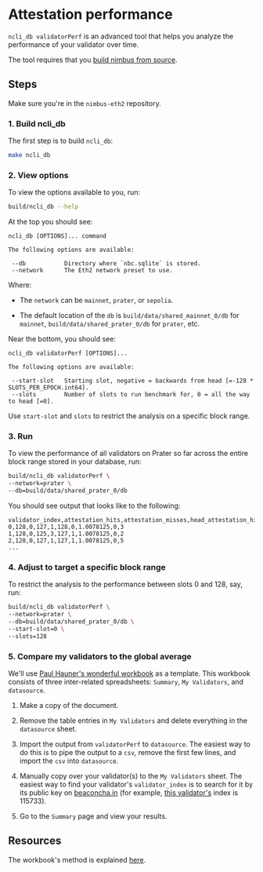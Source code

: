 # Attestation performance

`ncli_db validatorPerf` is an advanced tool that helps you analyze the performance of your validator over time.

The tool requires that you [build nimbus from source](./build.md).

## Steps

Make sure you're in the `nimbus-eth2` repository.

### 1. Build ncli_db

The first step is to build `ncli_db`:
```sh
make ncli_db
```

### 2. View options

To view the options available to you, run:
```sh
build/ncli_db --help
```

At the top you should see:

```
ncli_db [OPTIONS]... command

The following options are available:

 --db           Directory where `nbc.sqlite` is stored.
 --network      The Eth2 network preset to use.
```

Where:

- The `network` can be `mainnet`, `prater`, or `sepolia`.

- The default location of the `db`  is `build/data/shared_mainnet_0/db` for `mainnet`, `build/data/shared_prater_0/db` for `prater`, etc.


Near the bottom, you should see:

```
ncli_db validatorPerf [OPTIONS]...

The following options are available:

 --start-slot   Starting slot, negative = backwards from head [=-128 * SLOTS_PER_EPOCH.int64].
 --slots        Number of slots to run benchmark for, 0 = all the way to head [=0].
```

Use `start-slot` and `slots` to restrict the analysis on a specific block range.

### 3. Run

To view the performance of all validators on Prater so far across the entire block range stored in your database, run:
```sh
build/ncli_db validatorPerf \
--network=prater \
--db=build/data/shared_prater_0/db
```

You should see output that looks like to the following:

```
validator_index,attestation_hits,attestation_misses,head_attestation_hits,head_attestation_misses,target_attestation_hits,target_attestation_misses,delay_avg,first_slot_head_attester_when_first_slot_empty,first_slot_head_attester_when_first_slot_not_empty
0,128,0,127,1,128,0,1.0078125,0,3
1,128,0,125,3,127,1,1.0078125,0,2
2,128,0,127,1,127,1,1.0078125,0,5
...
```

### 4. Adjust to target a specific block range

To restrict the analysis to the performance between slots 0 and 128, say, run:
```sh
build/ncli_db validatorPerf \
--network=prater \
--db=build/data/shared_prater_0/db \
--start-slot=0 \
--slots=128
```

### 5. Compare my validators to the global average

We'll use [Paul Hauner's wonderful workbook](https://docs.google.com/spreadsheets/d/1SNFf4LsDOK91SWuQZm9DYBoX9JNQNMKHw66Rv0l5EGo/) as a template.
This workbook consists of three inter-related spreadsheets: `Summary`, `My Validators`, and `datasource`.

1. Make a copy of the document.

2. Remove the table entries in `My Validators` and delete everything in the `datasource` sheet.

3. Import the output from `validatorPerf` to `datasource`.
   The easiest way to do this is to pipe the output to a `csv`, remove the first few lines, and import the `csv` into `datasource`.

4. Manually copy over your validator(s) to the `My Validators` sheet.
   The easiest way to find your validator's `validator_index` is to search for it by its public key on [beaconcha.in](https://beaconcha.in/) (for example, [this validator's](https://beaconcha.in/validator/115733) index is 115733).

5. Go to the `Summary` page and view your results.


## Resources

The workbook's method is explained [here](https://hackmd.io/xQfi83kHQpm05-aAFVV0DA?view).

